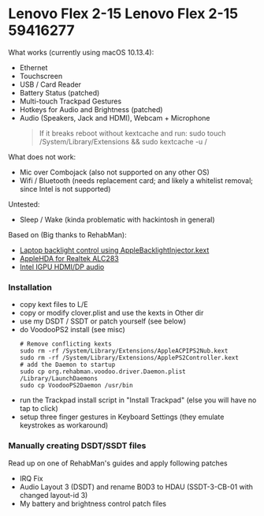 # Lenovo Flex 2-15 Lenovo Flex 2-15 59416277

What works (currently using macOS 10.13.4):
  - Ethernet
  - Touchscreen
  - USB / Card Reader
  - Battery Status (patched)
  - Multi-touch Trackpad Gestures
  - Hotkeys for Audio and Brightness (patched)
  - Audio (Speakers, Jack and HDMI), Webcam + Microphone
      > If it breaks reboot without kextcache and run: sudo touch /System/Library/Extensions && sudo kextcache -u /

What does not work:
  - Mic over Combojack (also not supported on any other OS)
  - Wifi / Bluetooth (needs replacement card; and likely a whitelist removal; since Intel is not supported)

Untested:
  - Sleep / Wake (kinda problematic with hackintosh in general)

Based on (Big thanks to RehabMan):
  - [Laptop backlight control using AppleBacklightInjector.kext](https://www.tonymacx86.com/threads/guide-laptop-backlight-control-using-applebacklightinjector-kext.218222/)
  - [AppleHDA for Realtek ALC283](https://www.tonymacx86.com/threads/solved-help-fixing-applehda-for-realtek-alc283.165181/page-4)
  - [Intel IGPU HDMI/DP audio](https://www.tonymacx86.com/threads/guide-intel-igpu-hdmi-dp-audio-sandy-ivy-haswell-broadwell-skylake.189495/)

### Installation
- copy kext files to L/E
- copy or modify clover.plist and use the kexts in Other dir
- use my DSDT / SSDT or patch yourself (see below)
- do VoodooPS2 install (see misc)
     ```
    # Remove conflicting kexts
    sudo rm -rf /System/Library/Extensions/AppleACPIPS2Nub.kext
    sudo rm -rf /System/Library/Extensions/ApplePS2Controller.kext
    # add the Daemon to startup
    sudo cp org.rehabman.voodoo.driver.Daemon.plist /Library/LaunchDaemons
    sudo cp VoodooPS2Daemon /usr/bin
    ```
- run the Trackpad install script in "Install Trackpad" (else you will have no tap to click)
- setup three finger gestures in Keyboard Settings (they emulate keystrokes as workaround)

### Manually creating DSDT/SSDT files
Read up on one of RehabMan's guides and apply following patches
- IRQ Fix
- Audio Layout 3 (DSDT) and rename B0D3 to HDAU (SSDT-3-CB-01 with changed layout-id 3)
- My battery and brightness control patch files
